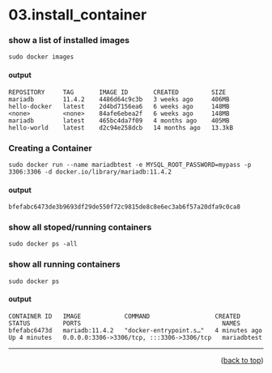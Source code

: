 <a name="topage"></a>

# 03.install_container

### show a list of installed images

````
sudo docker images
````

#### output
```
REPOSITORY     TAG       IMAGE ID       CREATED         SIZE
mariadb        11.4.2    4486d64c9c3b   3 weeks ago     406MB
hello-docker   latest    2d4bd7156ea6   6 weeks ago     148MB
<none>         <none>    84afe6ebea2f   6 weeks ago     148MB
mariadb        latest    465bc4da7f09   4 months ago    405MB
hello-world    latest    d2c94e258dcb   14 months ago   13.3kB
```

### Creating a Container 
```
sudo docker run --name mariadbtest -e MYSQL_ROOT_PASSWORD=mypass -p 3306:3306 -d docker.io/library/mariadb:11.4.2
 ```

#### output
```
bfefabc6473de3b9693df29de550f72c9815de8c8e6ec3ab6f57a20dfa9c0ca8
```

### show all stoped/running containers 
```
sudo docker ps -all
```

### show all running containers
```
sudo docker ps
```

#### output
```
CONTAINER ID   IMAGE            COMMAND                  CREATED         STATUS         PORTS                                       NAMES
bfefabc6473d   mariadb:11.4.2   "docker-entrypoint.s…"   4 minutes ago   Up 4 minutes   0.0.0.0:3306->3306/tcp, :::3306->3306/tcp   mariadbtest
```

----

<p align="right">(<a href="#topage">back to top</a>)</p>
<br/>
<br/>
